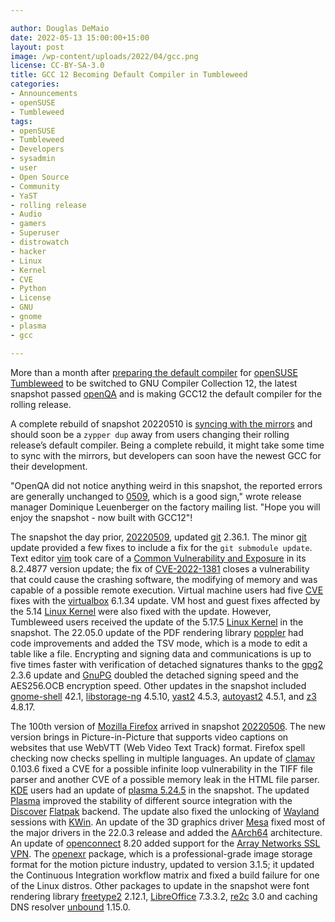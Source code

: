 ```yaml
---

author: Douglas DeMaio
date: 2022-05-13 15:00:00+15:00
layout: post
image: /wp-content/uploads/2022/04/gcc.png
license: CC-BY-SA-3.0
title: GCC 12 Becoming Default Compiler in Tumbleweed
categories:
- Announcements
- openSUSE
- Tumbleweed
tags:
- openSUSE
- Tumbleweed
- Developers
- sysadmin
- user
- Open Source
- Community
- YaST
- rolling release
- Audio
- gamers
- Superuser
- distrowatch
- hacker
- Linux
- Kernel
- CVE
- Python
- License
- GNU
- gnome
- plasma
- gcc

---
```


More than a month after [preparing the default compiler](https://news.opensuse.org/2022/04/08/tw-gets-new-default-gcc/) for [openSUSE](https://get.opensuse.org/) [Tumbleweed](https://get.opensuse.org/tumbleweed/) to be switched to GNU Compiler Collection 12, the latest snapshot passed [openQA](https://openqa.opensuse.org/) and is making GCC12 the default compiler for the rolling release.

A complete rebuild of snapshot 20220510 is [syncing with the mirrors](https://lists.opensuse.org/archives/list/factory@lists.opensuse.org/thread/AEFKIFZRIBGZQRVN6JVAIN764BJEBUYR/) and should soon be a `zypper dup` away from users changing their rolling release’s default compiler. Being a complete rebuild, it might take some time to sync with the mirrors, but developers can soon have the newest GCC for their development. 

"OpenQA did not notice anything weird in this snapshot, the reported errors are generally unchanged to [0509]((https://lists.opensuse.org/archives/list/factory@lists.opensuse.org/thread/TGLCVA7TEF2FLW7G5WKMOQ24UOSASV5G/)), which is a good sign," wrote release manager Dominique Leuenberger on the factory mailing list. "Hope you will enjoy the snapshot - now built with GCC12"!

The snapshot the day prior, [20220509](https://lists.opensuse.org/archives/list/factory@lists.opensuse.org/thread/TGLCVA7TEF2FLW7G5WKMOQ24UOSASV5G/), updated [git](https://github.com/git) 2.36.1. The minor [git](https://github.com/git) update provided a few fixes to include a fix for the `git submodule update`. Text editor [vim](https://www.vim.org/) took care of a [Common Vulnerability and Exposure](https://en.wikipedia.org/wiki/Common_Vulnerabilities_and_Exposures) in its 8.2.4877 version update; the fix of [CVE-2022-1381](https://www.suse.com/de-de/security/cve/CVE-2022-1381.html) closes a vulnerability that could cause the crashing software, the modifying of memory and was capable of a possible remote execution. Virtual machine users had five [CVE](https://en.wikipedia.org/wiki/Common_Vulnerabilities_and_Exposures) fixes with the [virtualbox](https://www.virtualbox.org/) 6.1.34 update. VM host and guest fixes affected by the 5.14 [Linux Kernel](https://www.kernel.org/) were also fixed with the update. However, Tumbleweed users received the update of the 5.17.5 [Linux Kernel](https://www.kernel.org/) in the snapshot. The 22.05.0 update of the PDF rendering library [poppler](https://poppler.freedesktop.org/) had code improvements and added the TSV mode, which is a mode to edit a table like a file. Encrypting and signing data and communications is up to five times faster with verification of detached signatures thanks to the [gpg2](https://gnupg.org/) 2.3.6 update and [GnuPG](https://gnupg.org/) doubled the detached signing speed and the AES256.OCB encryption speed. Other updates in the snapshot included [gnome-shell](https://wiki.gnome.org/Projects/GnomeShell) 42.1, [libstorage-ng](https://github.com/openSUSE/libstorage-ng)  4.5.10, [yast2](https://yast.opensuse.org/) 4.5.3, [autoyast2](https://github.com/yast/yast-autoinstallation) 4.5.1, and [z3](https://github.com/Z3Prover/z3) 4.8.17.

The 100th version of [Mozilla Firefox](https://www.mozilla.org) arrived in snapshot [20220506](https://lists.opensuse.org/archives/list/factory@lists.opensuse.org/thread/B76RSMLTI7TJ62HBEM6S2DH3NC4ZDE5L/). The new version brings in Picture-in-Picture that supports video captions on websites that use WebVTT (Web Video Text Track) format. Firefox spell checking now checks spelling in multiple languages. An update of [clamav](https://www.clamav.net/) 0.103.6 fixed a CVE for a possible infinite loop vulnerability in the TIFF file parser and another CVE of a possible memory leak in the HTML file parser. [KDE](https://kde.org) users had an update of [plasma 5.24.5](https://kde.org/announcements/plasma/5/5.24.5/) in the snapshot. The updated [Plasma](https://kde.org/plasma-desktop/) improved the stability of different source integration with the [Discover](https://apps.kde.org/discover/) [Flatpak](https://flatpak.org/) backend. The update also fixed the unlocking of [Wayland](https://wayland.freedesktop.org/) sessions with [KWin](https://userbase.kde.org/KWin). An update of the 3D graphics driver [Mesa](https://www.mesa3d.org/) fixed most of the major drivers in the 22.0.3 release and added the [AArch64](https://en.wikipedia.org/wiki/AArch64) architecture. An update of [openconnect](https://gitlab.com/openconnect) 8.20 added support for the [Array Networks SSL VPN](https://arraynetworks.com/ssl-vpn/). The [openexr](https://www.openexr.com/) package, which is a professional-grade image storage format for the motion picture industry, updated to version 3.1.5; it updated the Continuous Integration workflow matrix and fixed a build failure for one of the Linux distros. Other packages to update in the snapshot were font rendering library [freetype2](https://freetype.org/) 2.12.1, [LibreOffice](https://www.libreoffice.org/) 7.3.3.2, [re2c](https://re2c.org/) 3.0 and caching DNS resolver [unbound](https://www.linuxfromscratch.org/blfs/view/svn/server/unbound.html) 1.15.0.

<meta name="openSUSE, Tumbleweed, Developers, sysadmin, user, Open Source, rolling release, gamers, superuser, distrowatch, hacker, Linux, Kernel, gnome, kde, gnome, gcc, poppler, plasma, harfbuzz, mesa, Libre Office" content="HTML,CSS,XML,JavaScript">
